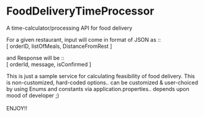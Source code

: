 # FoodDeliveryTimeProcessor
A time-calculator/processing API for food delivery

For a given restaurant, input will come in format of JSON as :: <br>
[ orderID, listOfMeals, DistanceFromRest ] <br>

and Response will be :: <br>
[ orderId, message, isConfirmed ] <br>

This is just a sample service for calculating feasibility of food delivery. This is non-customized, hard-coded options.. can be customized & user-choiced by using Enums and constants via application.properties.. depends upon mood of developer ;) 
<br> <br>
ENJOY!!
